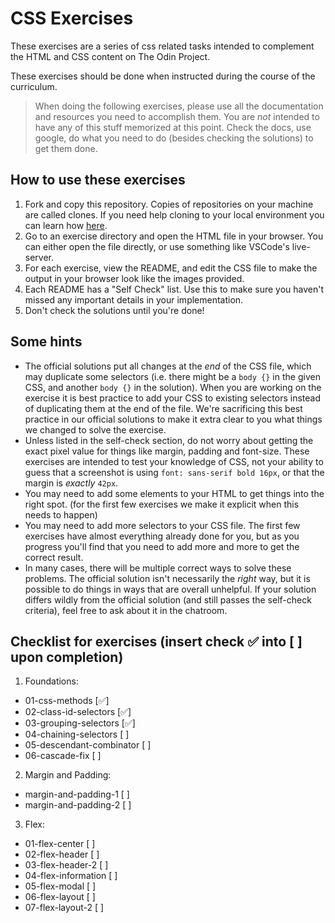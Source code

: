# CSS Exercises

These exercises are a series of css related tasks intended to complement the HTML and CSS content on The Odin Project.

These exercises should be done when instructed during the course of the curriculum.

> When doing the following exercises, please use all the documentation and resources you need to accomplish them. You are _not_ intended to have any of this stuff memorized at this point. Check the docs, use google, do what you need to do (besides checking the solutions) to get them done.

## How to use these exercises

1. Fork and copy this repository. Copies of repositories on your machine are called clones. If you need help cloning to your local environment you can learn how [here](https://docs.github.com/en/github/creating-cloning-and-archiving-repositories/cloning-a-repository-from-github/cloning-a-repository).
2. Go to an exercise directory and open the HTML file in your browser. You can either open the file directly, or use something like VSCode's live-server.
3. For each exercise, view the README, and edit the CSS file to make the output in your browser look like the images provided.
4. Each README has a "Self Check" list. Use this to make sure you haven't missed any important details in your implementation.
5. Don't check the solutions until you're done!

## Some hints

-   The official solutions put all changes at the _end_ of the CSS file, which may duplicate some selectors (i.e. there might be a `body {}` in the given CSS, and another `body {}` in the solution). When you are working on the exercise it is best practice to add your CSS to existing selectors instead of duplicating them at the end of the file. We're sacrificing this best practice in our official solutions to make it extra clear to you what things we changed to solve the exercise.
-   Unless listed in the self-check section, do not worry about getting the exact pixel value for things like margin, padding and font-size. These exercises are intended to test your knowledge of CSS, not your ability to guess that a screenshot is using `font: sans-serif bold 16px`, or that the margin is _exactly_ `42px`.
-   You may need to add some elements to your HTML to get things into the right spot. (for the first few exercises we make it explicit when this needs to happen)
-   You may need to add more selectors to your CSS file. The first few exercises have almost everything already done for you, but as you progress you'll find that you need to add more and more to get the correct result.
-   In many cases, there will be multiple correct ways to solve these problems. The official solution isn't necessarily the _right_ way, but it is possible to do things in ways that are overall unhelpful. If your solution differs wildly from the official solution (and still passes the self-check criteria), feel free to ask about it in the chatroom.

## Checklist for exercises (insert check ✅ into [ ] upon completion)

1. Foundations:

-   01-css-methods [✅]
-   02-class-id-selectors [✅]
-   03-grouping-selectors [✅]
-   04-chaining-selectors [ ]
-   05-descendant-combinator [ ]
-   06-cascade-fix [ ]

2. Margin and Padding:

-   margin-and-padding-1 [ ]
-   margin-and-padding-2 [ ]

3. Flex:

-   01-flex-center [ ]
-   02-flex-header [ ]
-   03-flex-header-2 [ ]
-   04-flex-information [ ]
-   05-flex-modal [ ]
-   06-flex-layout [ ]
-   07-flex-layout-2 [ ]
